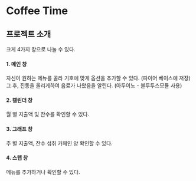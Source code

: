 # Coffee Time
## 프로젝트 소개
크게 4가지 창으로 나눌 수 있다.
#### 1. 메인 창
자신이 원하는 메뉴를 골라 기호에 맞게 옵션을 추가할 수 있다.
(파이어 베이스에 저장)\
그 후, 진동을 울리게하여 음료가 나왔음을 알린다.
(아두이노 - 블루투스모듈 사용)
#### 2. 캘린더 창
월 별 지출액 및 잔수를 확인할 수 있다.
#### 3. 그래프 창
주 별 지출액, 잔수 섭취 카페인 양 확인할 수 있다.
#### 4. 스텝 창
메뉴를 추가하거나 확인할 수 있다.
